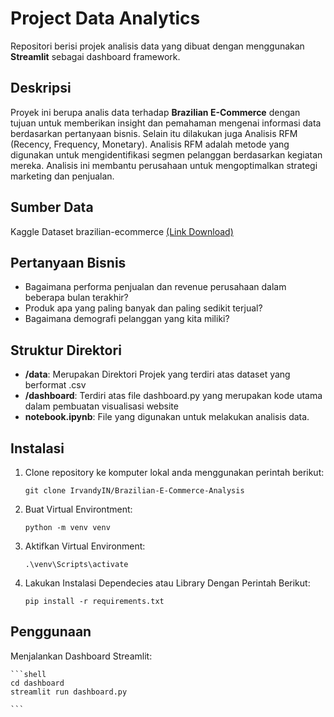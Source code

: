 # Project Data Analytics

Repositori berisi projek analisis data yang dibuat dengan menggunakan **Streamlit** sebagai dashboard framework.

## Deskripsi

Proyek ini berupa analis data terhadap **Brazilian E-Commerce** dengan tujuan untuk memberikan insight dan pemahaman mengenai informasi data berdasarkan pertanyaan bisnis. Selain itu dilakukan juga Analisis RFM (Recency, Frequency, Monetary). Analisis RFM adalah metode yang digunakan untuk mengidentifikasi segmen pelanggan berdasarkan kegiatan mereka. Analisis ini membantu perusahaan untuk mengoptimalkan strategi marketing dan penjualan.

## Sumber Data

Kaggle Dataset brazilian-ecommerce [(Link Download)](https://www.kaggle.com/datasets/olistbr/brazilian-ecommerce/data)

## Pertanyaan Bisnis

- Bagaimana performa penjualan dan revenue perusahaan dalam beberapa bulan terakhir?
- Produk apa yang paling banyak dan paling sedikit terjual?
- Bagaimana demografi pelanggan yang kita miliki?

## Struktur Direktori

- **/data**: Merupakan Direktori Projek yang terdiri atas dataset yang berformat .csv
- **/dashboard**: Terdiri atas file dashboard.py yang merupakan kode utama dalam pembuatan visualisasi website
- **notebook.ipynb**: File yang digunakan untuk melakukan analisis data.

## Instalasi

1. Clone repository ke komputer lokal anda menggunakan perintah berikut:

   ```shell
   git clone IrvandyIN/Brazilian-E-Commerce-Analysis
   ```
2. Buat Virtual Environtment:

    ```shell
    python -m venv venv

    ```
3. Aktifkan Virtual Environment:

    ```shell
    .\venv\Scripts\activate

    ```

4. Lakukan Instalasi Dependecies atau Library Dengan Perintah Berikut:

    ```shell
    pip install -r requirements.txt
    
    ```

## Penggunaan
Menjalankan Dashboard Streamlit:

    ```shell
    cd dashboard
    streamlit run dashboard.py

    ```





   
